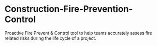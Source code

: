 # Construction-Fire-Prevention-Control
Proactive Fire Prevent &amp; Control tool to help teams accurately assess fire related risks during the life cycle of a project. 
